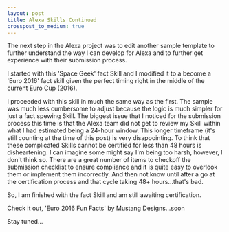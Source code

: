 ```yaml
---
layout: post
title: Alexa Skills Continued
crosspost_to_medium: true
---
```

The next step in the Alexa project was to edit another sample template to further understand the way I can develop for Alexa and to further get experience with their submission process.

I started with this 'Space Geek' fact Skill and I modified it to a become a 'Euro 2016' fact skill given the perfect timing right in the middle of the current Euro Cup (2016).

I proceeded with this skill in much the same way as the first. The sample was much less cumbersome to adjust because the logic is much simpler for just a fact spewing Skill. The biggest issue that I noticed for the submission process this time is that the Alexa team did not get to review my Skill within what I had estimated being a 24-hour window. This longer timeframe (it's still counting at the time of this post) is very disappointing. To think that these complicated Skills cannot be certified for less than 48 hours is disheartening. I can imagine some might say I'm being too harsh, however, I don't think so. There are a great number of items to checkoff the submission checklist to ensure compliance and it is quite easy to overlook them or implement them incorrectly. And then not know until after a go at the certification process and that cycle taking 48+ hours...that's bad.

So, I am finished with the fact Skill and am still awaiting certification.

Check it out, 'Euro 2016 Fun Facts' by Mustang Designs...soon

Stay tuned...
